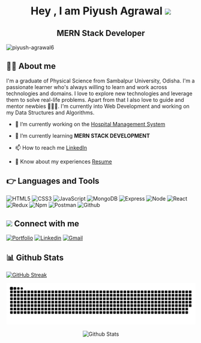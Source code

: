 <h1 align="center">Hey , I am Piyush Agrawal <img src="https://media.giphy.com/media/hvRJCLFzcasrR4ia7z/giphy.gif" width="35"></h1>
<h2 align="center">MERN Stack Developer</h2>
<p align="left"> <img src="https://komarev.com/ghpvc/?username=piyush-agrawal6&label=Profile%20views&color=0e75b6&style=flat" alt="piyush-agrawal6" /> </p>

## :sassy_man:  About me
I'm a graduate of Physical Science from Sambalpur University, Odisha. I'm a passionate learner who's always willing to learn and work across technologies and domains. I love to explore new technologies and leverage them to solve real-life problems. Apart from that I also love to guide and mentor newbies 👨🏻‍💻. I'm currently into Web Development and working on my Data Structures and Algorithms.

- 🔭 I’m currently working on the [Hospital Management System](https://github.com/piyush-agrawal6/Hospital-Management-System-User-Side)

- 🌱 I’m currently learning **MERN STACK DEVELOPMENT**

- 📫 How to reach me [LinkedIn](https://www.linkedin.com/in/piyush-agrawal-me/)

- 📄 Know about my experiences [Resume](https://drive.google.com/file/d/1gFYaxu-xdJ3QfySJtPubrL-_D0zQtN6-/view?usp=share_link)


## 👉 Languages and Tools

![HTML5](https://img.shields.io/badge/-HTML5-000000?style=flat&logo=html5)
![CSS3](https://img.shields.io/badge/-CSS-000000?style=flat&logo=css3)
![JavaScript](https://img.shields.io/badge/-JavaScript-000000?style=flat&logo=javascript)
![MongoDB](https://img.shields.io/badge/-MongoDB-000000?style=flat&logo=mongodb)
![Express](https://img.shields.io/badge/-Express-000000?style=flat&logo=express)
![Node](https://img.shields.io/badge/-Node-000000?style=flat&logo=node.js)
![React](https://img.shields.io/badge/-React-000000?style=flat&logo=react)
![Redux](https://img.shields.io/badge/-Redux-000000?style=flat&logo=redux)
![Npm](https://img.shields.io/badge/-npm-000000?style=flat&logo=npm)
![Postman](https://img.shields.io/badge/-postman-000000?style=flat&logo=postman)
![Github](https://img.shields.io/badge/-Github-000000?style=flat&logo=github) <br />


## <img src="https://media.giphy.com/media/iY8CRBdQXODJSCERIr/giphy.gif" width="30px"> Connect with me
[![Portfolio](https://img.shields.io/badge/-Porfolio-000?style=flat&logo=🔭&logoColor=white)](https://piyush-agrawal6.github.io/)
[![Linkedin](https://img.shields.io/badge/-LinkedIn-blue?style=flat&logo=Linkedin&logoColor=white)](https://www.linkedin.com/in/piyush-agrawal-me/)
[![Gmail](https://img.shields.io/badge/-Gmail-c14438?style=flat&logo=Gmail&logoColor=white)](mailto:agrawaljoy1@gmail.com)

## 📊 Github Stats

[![GitHub Streak](https://github-readme-streak-stats.herokuapp.com?user=piyush-agrawal6&theme=halloween)](https://git.io/streak-stats)
  </p>
<div align="center">
  <a href="https://www.linkedin.com/in/abhijeetsharma1/"> 
  <img  src="https://github.com/1999AZZAR/1999AZZAR/blob/main/resources/img/grid-snake.svg"
       alt="snake" /></a>
</div>

<p align="center">
        <img src="https://raw.githubusercontent.com/mayhemantt/mayhemantt/Update/svg/Bottom.svg" alt="Github Stats" />
</p>
